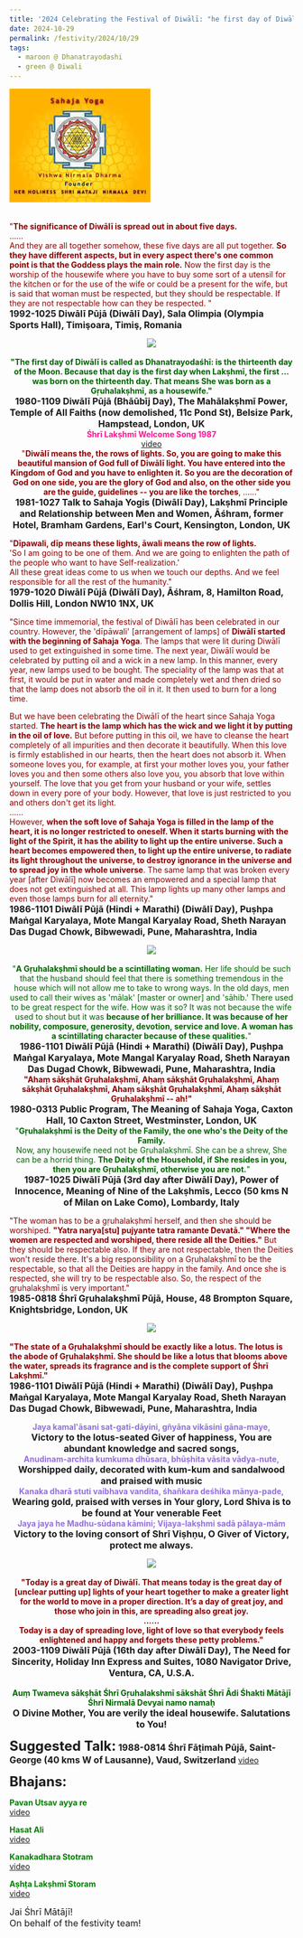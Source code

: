 ```yaml
---
title: '2024 Celebrating the Festival of Diwālī: "he first day of Diwālī is called as Dhanatrayodaśhī" '
date: 2024-10-29
permalink: /festivity/2024/10/29
tags:
  - maroon @ Dhanatrayodashi
  - green @ Diwali
---
```


<div style="text-align: left"><img src="/images/image1.png" width="250" /></div><br>

<p>
<font color="DarkRed">"<b>The significance of Diwālī is spread out in about five days.</b><br>
......<br>
And they are all together somehow, these five days are all put together. <b>So they have different aspects, but in every aspect there's one common point is that the Goddess plays the main role.</b> Now the first day is the worship of the housewife where you have to buy some sort of a utensil for the kitchen or for the use of the wife or could be a present for the wife, but is said that woman must be respected, but they should be respectable. If they are not respectable how can they be respected. "</font><br>
<font size="+0"><b>1992-1025 Diwālī Pūjā (Diwālī Day), Sala Olimpia (Olympia Sports Hall), Timişoara, Timiş, Romania</b></font>
</p>

<div style="text-align: center"><img src="https://pub-1e517d8c73a64c9c82977d676b1fff72.r2.dev/FT0085.png" /></div>

<p style=" text-align:center;">
<font color="DarkGreen"><b>"The first day of Diwālī is called as Dhanatrayodaśhī: is the thirteenth day of the Moon. Because that day is the first day when Lakṣhmī, the first ... was born on the thirteenth day. That means She was born as a Gṛuhalakṣhmī, as a housewife."</b></font><br>
<font size="+0"><b>1980-1109 Diwālī Pūjā (Bhāūbīj Day), The Mahālakṣhmī Power, Temple of All Faiths (now demolished, 11c Pond St), Belsize Park, Hampstead, London, UK</b></font><br>
<font color="DeepPink"><b>Śhrī Lakṣhmī Welcome Song 1987</b></font><br>
<a href="https://seven-teams.github.io/Videos_Links.html">video</a>
<br>
<font color="DarkRed">"<b>Diwālī means the, the rows of lights. So, you are going to make this beautiful mansion of God full of Diwālī light. You have entered into the Kingdom of God and you have to enlighten it. So you are the decoration of God on one side, you are the glory of God and also, on the other side you are the guide, guidelines -- you are like the torches</b>, ......"</font><br>
<font size="+0"><b>1981-1027 Talk to Sahaja Yogis (Diwālī Day), Lakṣhmī Principle and Relationship between Men and Women, Āśhram, former Hotel, Bramham Gardens, Earl's Court, Kensington, London, UK</b></font>
</p>

<p>
<font color="DarkRed">"<b>Dīpawali, dīp means these lights, āwali means the row of lights.</b><br> 
'So I am going to be one of them. And we are going to enlighten the path of the people who want to have Self-realization.'<br>
All these great ideas come to us when we touch our depths. And we feel responsible for all the rest of the humanity."</font><br>
<font size="+0"><b>1979-1020 Diwālī Pūjā (Diwālī Day), Āśhram, 8, Hamilton Road, Dollis Hill, London NW10 1NX, UK</b></font>
</p>

<p>
<font color="DarkRed">"Since time immemorial, the festival of Diwālī has been celebrated in our country. However, the 'dīpāwali' [arrangement of lamps] of <b>Diwālī started with the beginning of Sahaja Yoga</b>. The lamps that were lit during Diwālī used to get extinguished in some time. The next year, Diwālī would be celebrated by putting oil and a wick in a new lamp. In this manner, every year, new lamps used to be bought. The speciality of the lamp was that at first, it would be put in water and made completely wet and then dried so that the lamp does not absorb the oil in it. It then used to burn for a long time. 

But we have been celebrating the Diwālī of the heart since Sahaja Yoga started. <b>The heart is the lamp which has the wick and we light it by putting in the oil of love.</b> But before putting in this oil, we have to cleanse the heart completely of all impurities and then decorate it beautifully. When this love is firmly established in our hearts, then the heart does not absorb it. When someone loves you, for example, at first your mother loves you, your father loves you and then some others also love you, you absorb that love within yourself. The love that you get from your husband or your wife, settles down in every pore of your body. However, that love is just restricted to you and others don't get its light.<br>
......<br>
However, <b>when the soft love of Sahaja Yoga is filled in the lamp of the heart, it is no longer restricted to oneself. When it starts burning with the light of the Spirit, it has the ability to light up the entire universe. Such a heart becomes empowered then, to light up the entire universe, to radiate its light throughout the universe, to destroy ignorance in the universe and to spread joy in the whole universe</b>. The same lamp that was broken every year [after Diwālī] now becomes an empowered and a special lamp that does not get extinguished at all. This lamp lights up many other lamps and even those lamps burn for all eternity."</font><br>
<font size="+0"><b>1986-1101 Diwālī Pūjā (Hindi + Marathi) (Diwālī Day), Puṣhpa Maṅgal Karyalaya, Mote Mangal Karyalay Road, Sheth Narayan Das Dugad Chowk, Bibwewadi, Pune, Maharashtra, India</b></font>
</p>

<div style="text-align: center"><img src="https://pub-1e517d8c73a64c9c82977d676b1fff72.r2.dev/FT0086.png" /></div>

<p style="text-align:center;">
<font color="DarkGreen">"<b>A Gṛuhalakṣhmī should be a scintillating woman.</b> Her life should be such that the husband should feel that there is something tremendous in the house which will not allow me to take to wrong ways. In the old days, men used to call their wives as 'mālak' [master or owner] and 'sāhib.' There used to be great respect for the wife. How was it so? It was not because the wife used to shout but it was <b>because of her brilliance. It was because of her nobility, composure, generosity, devotion, service and love. A woman has a scintillating character because of these qualities.</b>"</font><br>
<font size="+0"><b>1986-1101 Diwālī Pūjā (Hindi + Marathi) (Diwālī Day), Puṣhpa Maṅgal Karyalaya, Mote Mangal Karyalay Road, Sheth Narayan Das Dugad Chowk, Bibwewadi, Pune, Maharashtra, India</b></font><br>
<font color="DarkRed"><b>"Ahaṃ sākṣhāt Gṛuhalakṣhmī, Ahaṃ sākṣhāt Gṛuhalakṣhmī, Ahaṃ sākṣhāt Gṛuhalakṣhmī, Ahaṃ sākṣhāt Gṛuhalakṣhmī, Ahaṃ sākṣhāt Gṛuhalakṣhmī -- ah!"</b></font><br>
<font size="+0"><b>1980-0313 Public Program, The Meaning of Sahaja Yoga, Caxton Hall, 10 Caxton Street, Westminster, London, UK</b></font><br>
<font color="DarkGreen">"<b>Gṛuhalakṣhmī is the Deity of the Family, the one who's the Deity of the Family.</b><br>
Now, any housewife need not be Gṛuhalakṣhmī. She can be a shrew, She can be a horrid thing. <b>The Deity of the Household, if She resides in you, then you are Gṛuhalakṣhmī, otherwise you are not.</b>"</font><br>
<font size="+0"><b>1987-1025 Diwālī Pūjā (3rd day after Diwālī Day), Power of Innocence, Meaning of Nine of the Lakṣhmīs, Lecco (50 kms N of Milan on Lake Como), Lombardy, Italy</b></font><br>
</p>

<p>
<font color="DarkRed">"The woman has to be a gṛuhalakṣhmī herself, and then she should be worshiped. <b>"Yatra narya[stu] pujyante tatra ramante Devatā." "Where the women are respected and worshiped, there reside all the Deities."</b> But they should be respectable also. If they are not respectable, then the Deities won't reside there. It's a big responsibility on a Gṛuhalakṣhmī to be the respectable, so that all the Deities are happy in the family. And once she is respected, she will try to be respectable also. So, the respect of the gṛuhalakṣhmī is very important."</font><br>
<font size="+0"><b>1985-0818 Śhrī Gṛuhalakṣhmī Pūjā, House, 48 Brompton Square, Knightsbridge, London, UK</b></font>
</p>

<div style="text-align: center"><img src="https://pub-1e517d8c73a64c9c82977d676b1fff72.r2.dev/FT0087.png" /></div>

<p>
<font color="DarkRed"><b>"The state of a Gṛuhalakṣhmī should be exactly like a lotus. The lotus is the abode of Gṛuhalakṣhmī. She should be like a lotus that blooms above the water, spreads its fragrance and is the complete support of Śhrī Lakṣhmī."</b></font><br>
<font size="+0"><b>1986-1101 Diwālī Pūjā (Hindi + Marathi) (Diwālī Day), Puṣhpa Maṅgal Karyalaya, Mote Mangal Karyalay Road, Sheth Narayan Das Dugad Chowk, Bibwewadi, Pune, Maharashtra, India</b></font>
</p>

<p style="text-align:center;">
<font color="MediumPurple"><b>Jaya kamal‛āsani sat-gati-dāyini, gñyāna vikāsini gāna-maye,</b></font><br>
<font size="+0"><b>Victory to the lotus-seated Giver of happiness, You are abundant knowledge and sacred songs,</b></font><br>
<font color="MediumPurple"><b>Anudinam-archita kumkuma dhūsara, bhūṣhita vāsita vādya-nute,</b></font><br>
<font size="+0"><b>Worshipped daily, decorated with kum-kum and sandalwood and praised with music</b></font><br>
<font color="MediumPurple"><b>Kanaka dharā stuti vaibhava vandita, śhañkara deśhika mānya-pade,</b></font><br>
<font size="+0"><b>Wearing gold, praised with verses in Your glory, Lord Shiva is to be found at Your venerable Feet</b></font><br>
<font color="MediumPurple"><b>Jaya jaya he Madhu-sūdana kāmini; Vijaya-lakṣhmi sadā pālaya-mām</b></font><br>
<font size="+0"><b>Victory to the loving consort of Shrī Viṣhṇu, O Giver of Victory, protect me always.</b></font>
</p>

<div style="text-align: center"><img src="https://pub-1e517d8c73a64c9c82977d676b1fff72.r2.dev/FT0088.png" /></div>

<p style="text-align:center;">
<font color="DarkRed"><b>"Today is a great day of Diwālī. That means today is the great day of [unclear putting up] lights of your heart together to make a greater light for the world to move in a proper direction. It’s a day of great joy, and those who join in this, are spreading also great joy.<br>
......<br>
Today is a day of spreading love, light of love so that everybody feels enlightened and happy and forgets these petty problems."</b></font><br>
<font size="+0"><b>2003-1109 Diwālī Pūjā (16th day after Diwālī Day), The Need for Sincerity, Holiday Inn Express and Suites, 1080 Navigator Drive, Ventura, CA, U.S.A.</b></font><br>
<br>
<font color="DarkGreen"><b>Auṃ Twameva sākṣhāt Śhrī Gṛuhalakshmī sākshāt Śhrī Ādi Śhakti Mātājī Śhrī Nirmalā Devyai namo namaḥ</b></font><br>
<font size="+0"><b>O Divine Mother, You are verily the ideal housewife. Salutations to You! </b></font>
</p>
</p>

<font size="+2"><b>Suggested Talk:</b></font> 
<font size="+0"><b>1988-0814 Śhrī Fāṭimah Pūjā, Saint-George (40 kms W of Lausanne), Vaud, Switzerland</b></font>
<a href="https://vimeo.com/video/774438765"> video</a><br>

<font size="+2"><b>Bhajans:</b></font>

<p>
<font color="green"><b>Pavan Utsav ayya re</b></font><br>
<a href="https://seven-teams.github.io/Videos_Links.html">video</a>
</p>

<p>
<font color="green"><b>Hasat Ali</b></font><br>
<a href="https://seven-teams.github.io/Videos_Links.html">video</a>
</p>

<p>
<font color="green"><b>Kanakadhara Stotram</b></font><br>
<a href="https://seven-teams.github.io/Videos_Links.html">video</a> 
</p>

<p>
<font color="green"><b>Aṣhṭa Lakṣhmī Storam</b></font><br>
<a href="https://seven-teams.github.io/Videos_Links.html">video</a>

<p>
<font size="+0">Jai Śhrī Mātājī!<br>
On behalf of the festivity team!</font>
</p>